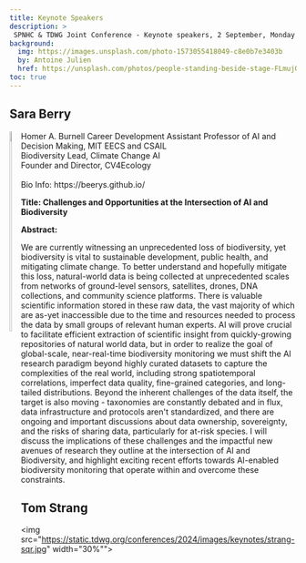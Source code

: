 ```yaml
---
title: Keynote Speakers
description: >
 SPNHC & TDWG Joint Conference - Keynote speakers, 2 September, Monday 15:30 - 17:00
background:
  img: https://images.unsplash.com/photo-1573055418049-c8e0b7e3403b
  by: Antoine Julien
  href: https://unsplash.com/photos/people-standing-beside-stage-FLmujG5l7uE
toc: true
---
```



## Sara Berry
<div>
  <div  style="float:left">
    <img src="https://static.tdwg.org/conferences/2024/images/keynotes/beery-sqr.jpg" width="30%"> 
  </div>
  <div>
    <p>Homer A. Burnell Career Development Assistant Professor of AI and Decision Making, MIT EECS and CSAIL<br />
      Biodiversity Lead, Climate Change AI<br />
      Founder and Director, CV4Ecology<br />
      <br />
      Bio Info: https://beerys.github.io/
    </p>
  </div>
</div>


**Title:  Challenges and Opportunities at the Intersection of AI and Biodiversity**

**Abstract:**

We are currently witnessing an unprecedented loss of biodiversity, yet biodiversity is vital to sustainable development, public health, and mitigating climate change. To better understand and hopefully mitigate this loss, natural-world data is being collected at unprecedented scales from networks of ground-level sensors, satellites, drones, DNA collections, and community science platforms. There is valuable scientific information stored in these raw data, the vast majority of which are as-yet inaccessible due to the time and resources needed to process the data by small groups of relevant human experts. AI will prove crucial to facilitate efficient extraction of scientific insight from quickly-growing repositories of natural world data, but in order to realize the goal of global-scale, near-real-time biodiversity monitoring we must shift the AI research paradigm beyond highly curated datasets to capture the complexities of the real world, including strong spatiotemporal correlations, imperfect data quality, fine-grained categories, and long-tailed distributions. Beyond the inherent challenges of the data itself, the target is also moving - taxonomies are constantly debated and in flux, data infrastructure and protocols aren't standardized, and there are ongoing and important discussions about data ownership, sovereignty, and the risks of sharing data, particularly for at-risk species. I will discuss the implications of these challenges and the impactful new avenues of research they outline at the intersection of AI and Biodiversity, and highlight exciting recent efforts towards AI-enabled biodiversity monitoring that operate within and overcome these constraints.

## Tom Strang

<img src="https://static.tdwg.org/conferences/2024/images/keynotes/strang-sqr.jpg" width="30%"">

